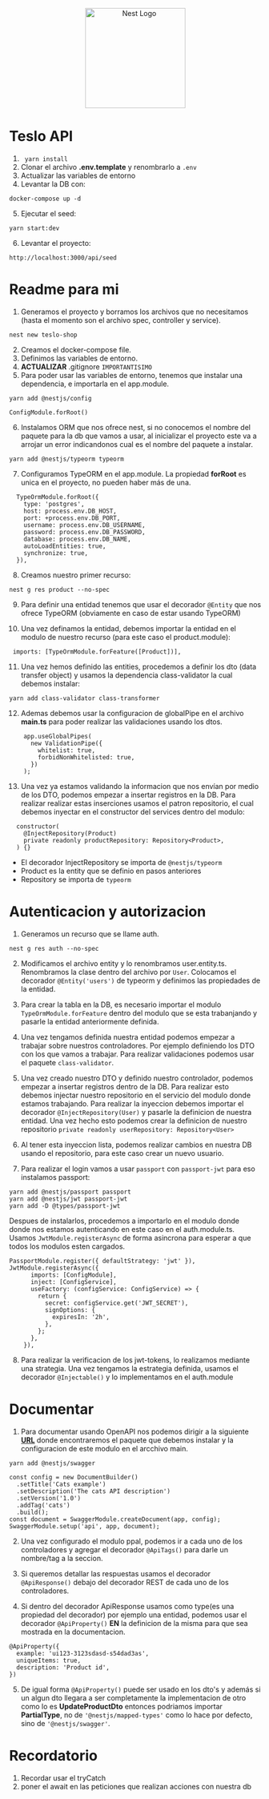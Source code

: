 <p align="center">
  <a href="http://nestjs.com/" target="blank"><img src="https://nestjs.com/img/logo-small.svg" width="200" alt="Nest Logo" /></a>
</p>

# Teslo API

1. ` yarn install`
2. Clonar el archivo **.env.template** y renombrarlo a `.env `
3. Actualizar las variables de entorno
4. Levantar la DB con:

```
docker-compose up -d
```

5. Ejecutar el seed:

```
yarn start:dev
```

6. Levantar el proyecto:

```
http://localhost:3000/api/seed

```

#

# Readme para mi

1. Generamos el proyecto y borramos los archivos que no necesitamos (hasta el momento son el archivo spec, controller y service).

```
nest new teslo-shop
```

2. Creamos el docker-compose file.
3. Definimos las variables de entorno.
4. **ACTUALIZAR** .gitignore `IMPORTANTISIMO`
5. Para poder usar las variables de entorno, tenemos que instalar una dependencia, e importarla en el app.module.

```
yarn add @nestjs/config
```

    ConfigModule.forRoot()

6. Instalamos ORM que nos ofrece nest, si no conocemos el nombre del paquete para la db que vamos a usar, al inicializar el proyecto este va a arrojar un error indicandonos cual es el nombre del paquete a instalar.

```
yarn add @nestjs/typeorm typeorm
```

7. Configuramos TypeORM en el app.module. La propiedad **forRoot** es unica en el proyecto, no pueden haber más de una.

```
  TypeOrmModule.forRoot({
    type: 'postgres',
    host: process.env.DB_HOST,
    port: +process.env.DB_PORT,
    username: process.env.DB_USERNAME,
    password: process.env.DB_PASSWORD,
    database: process.env.DB_NAME,
    autoLoadEntities: true,
    synchronize: true,
  }),
```

8. Creamos nuestro primer recurso:

```
nest g res product --no-spec
```

9. Para definir una entidad tenemos que usar el decorador `@Entity` que nos ofrece TypeORM (obviamente en caso de estar usando TypeORM)

10. Una vez definamos la entidad, debemos importar la entidad en el modulo de nuestro recurso (para este caso el product.module):

```
 imports: [TypeOrmModule.forFeature([Product])],
```

11. Una vez hemos definido las entities, procedemos a definir los dto (data transfer object) y usamos la dependencia class-validator la cual debemos instalar:

```
yarn add class-validator class-transformer
```

12. Ademas debemos usar la configuracion de globalPipe en el archivo **main.ts** para poder realizar las validaciones usando los dtos.

```
    app.useGlobalPipes(
      new ValidationPipe({
        whitelist: true,
        forbidNonWhitelisted: true,
      })
    );

```

13. Una vez ya estamos validando la informacion que nos envían por medio de los DTO, podemos empezar a insertar registros en la DB. Para realizar realizar estas inserciones usamos el patron repositorio, el cual debemos inyectar en el constructor del services dentro del modulo:

```
  constructor(
    @InjectRepository(Product)
    private readonly productRepository: Repository<Product>,
  ) {}
```

- El decorador InjectRepository se importa de `@nestjs/typeorm`
- Product es la entity que se definio en pasos anteriores
- Repository se importa de `typeorm`

#

# Autenticacion y autorizacion

1. Generamos un recurso que se llame auth.

```
nest g res auth --no-spec
```

2. Modificamos el archivo entity y lo renombramos user.entity.ts. Renombramos la clase dentro del archivo por `User`. Colocamos el decorador `@Entity('users')` de typeorm y definimos las propiedades de la entidad.

3. Para crear la tabla en la DB, es necesario importar el modulo `TypeOrmModule.forFeature` dentro del modulo que se esta trabanjando y pasarle la entidad anteriormente definida.

4. Una vez tengamos definida nuestra entidad podemos empezar a trabajar sobre nuestros controladores. Por ejemplo definiendo los DTO con los que vamos a trabajar. Para realizar validaciones podemos usar el paquete `class-validator`.

5. Una vez creado nuestro DTO y definido nuestro controlador, podemos empezar a insertar registros dentro de la DB. Para realizar esto debemos injectar nuestro repositorio en el servicio del modulo donde estamos trabajando. Para realizar la inyeccion debemos importar el decorador `@InjectRepository(User)` y pasarle la definicion de nuestra entidad. Una vez hecho esto podemos crear la definicion de nuestro repositorio `private readonly userRepository: Repository<User>`

6. Al tener esta inyeccion lista, podemos realizar cambios en nuestra DB usando el repositorio, para este caso crear un nuevo usuario.

7. Para realizar el login vamos a usar `passport` con `passport-jwt` para eso instalamos passport:

```
yarn add @nestjs/passport passport
yarn add @nestjs/jwt passport-jwt
yarn add -D @types/passport-jwt
```

Despues de instalarlos, procedemos a importarlo en el modulo donde donde nos estamos autenticando en este caso en el auth.module.ts. Usamos `JwtModule.registerAsync` de forma asincrona para esperar a que todos los modulos esten cargados.

```
PassportModule.register({ defaultStrategy: 'jwt' }),
JwtModule.registerAsync({
      imports: [ConfigModule],
      inject: [ConfigService],
      useFactory: (configService: ConfigService) => {
        return {
          secret: configService.get('JWT_SECRET'),
          signOptions: {
            expiresIn: '2h',
          },
        };
      },
    }),
```

8. Para realizar la verificacion de los jwt-tokens, lo realizamos mediante una strategia. Una vez tengamos la estrategia definida, usamos el decorador `@Injectable()` y lo implementamos en el auth.module

#

# Documentar

1. Para documentar usando OpenAPI nos podemos dirigir a la siguiente **[URL](https://docs.nestjs.com/openapi/introduction)** donde encontraremos el paquete que debemos instalar y la configuracion de este modulo en el arcchivo main.

```
yarn add @nestjs/swagger

```

```
const config = new DocumentBuilder()
  .setTitle('Cats example')
  .setDescription('The cats API description')
  .setVersion('1.0')
  .addTag('cats')
  .build();
const document = SwaggerModule.createDocument(app, config);
SwaggerModule.setup('api', app, document);
```

2. Una vez configurado el modulo ppal, podemos ir a cada uno de los controladores y agregar el decorador `@ApiTags()` para darle un nombre/tag a la seccion.

3. Si queremos detallar las respuestas usamos el decorador `@ApiResponse()` debajo del decorador REST de cada uno de los controladores.

4. Si dentro del decorador ApiResponse usamos como type(es una propiedad del decorador) por ejemplo una entidad, podemos usar el decorador `@ApiProperty()` **EN** la definicion de la misma para que sea mostrada en la documentacion.

```
@ApiProperty({
  example: 'ui123-3123sdasd-s54dad3as',
  uniqueItems: true,
  description: 'Product id',
})
```

5. De igual forma `@ApiProperty()` puede ser usado en los dto's y además si un algun dto llegara a ser completamente la implementacion de otro como lo es **UpdateProductDto** entonces podriamos importar **PartialType**, no de `'@nestjs/mapped-types'` como lo hace por defecto, sino de `'@nestjs/swagger'`.

# Recordatorio

1. Recordar usar el tryCatch
2. poner el await en las peticiones que realizan acciones con nuestra db
